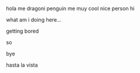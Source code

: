 hola me dragoni penguin me muy cool nice person 
hi





what am i doing here...



getting bored


so 


bye


hasta la vista

